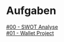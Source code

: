 # Aufgaben

<a href="https://raw.githubusercontent.com/milena-sagert/IFD-WiSe20-21/main/SWOT%20/SWOT-Analyse.png" target="_blank">#00 - SWOT Analyse</a> <br>
<a href="Wallet/html-template/index.html" target="_blank">#01 - Wallet Project</a>





